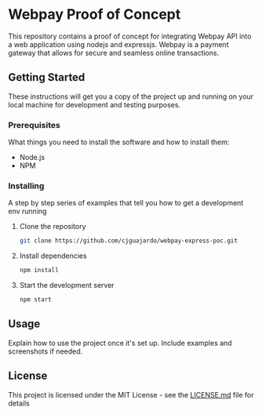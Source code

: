 # Webpay Proof of Concept

This repository contains a proof of concept for integrating Webpay API into a web application using nodejs and expressjs. Webpay is a payment gateway that allows for secure and seamless online transactions.

## Getting Started

These instructions will get you a copy of the project up and running on your local machine for development and testing purposes.

### Prerequisites

What things you need to install the software and how to install them:

- Node.js
- NPM

### Installing

A step by step series of examples that tell you how to get a development env running

1. Clone the repository
   ```sh
   git clone https://github.com/cjguajardo/webpay-express-poc.git
   ```

2. Install dependencies
   ```sh
   npm install
   ```

3. Start the development server
   ```sh
   npm start
   ```

## Usage

Explain how to use the project once it's set up. Include examples and screenshots if needed.

## License

This project is licensed under the MIT License - see the [LICENSE.md](LICENSE.md) file for details

